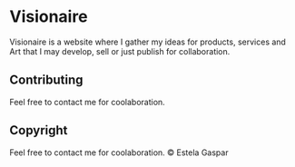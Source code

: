 # Visionaire

Visionaire is a website where I gather my ideas for products, services and Art that I may develop, sell or just publish for collaboration.

## Contributing

Feel free to contact me for coolaboration.

## Copyright

Feel free to contact me for coolaboration.
© Estela Gaspar
